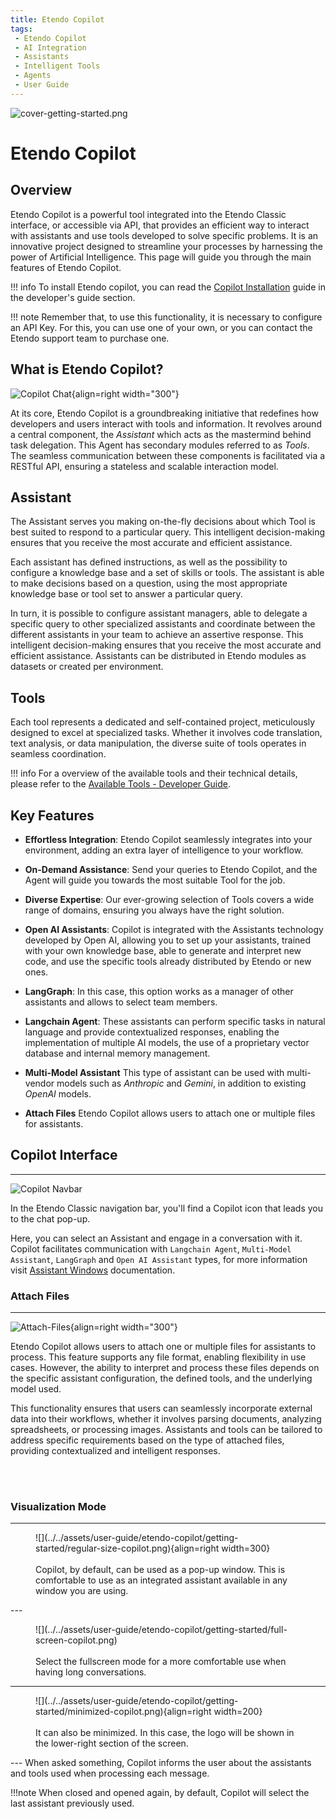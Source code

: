 ```yaml
---
title: Etendo Copilot
tags: 
 - Etendo Copilot
 - AI Integration
 - Assistants
 - Intelligent Tools
 - Agents
 - User Guide
---
```


![cover-getting-started.png](../../assets/getting-started/overview/cover-getting-started.png)

# Etendo Copilot

## Overview

Etendo Copilot is a powerful tool integrated into the Etendo Classic interface, or accessible via API, that provides an efficient way to interact with assistants and use tools developed to solve specific problems. It is an innovative project designed to streamline your processes by harnessing the power of Artificial Intelligence. This page will guide you through the main features of Etendo Copilot.

!!! info
    To install Etendo copilot, you can read the [Copilot Installation](../../developer-guide/etendo-copilot/installation.md) guide in the developer's guide section.

!!! note
    Remember that, to use this functionality, it is necessary to configure an API Key. For this, you can use one of your own, or you can contact the Etendo support team to purchase one.

## What is Etendo Copilot?

![Copilot Chat](../../assets/user-guide/etendo-copilot/getting-started/copilot.png){align=right  width="300"}

At its core, Etendo Copilot is a groundbreaking initiative that redefines how developers and users interact with tools and information. It revolves around a central component, the *Assistant* which acts as the mastermind behind task delegation. This Agent has secondary modules referred to as *Tools*. The seamless communication between these components is facilitated via a RESTful API, ensuring a stateless and scalable interaction model.


## Assistant

The Assistant serves you making on-the-fly decisions about which Tool is best suited to respond to a particular query. This intelligent decision-making ensures that you receive the most accurate and efficient assistance.

Each assistant has defined instructions, as well as the possibility to configure a knowledge base and a set of skills or tools.
The assistant is able to make decisions based on a question, using the most appropriate knowledge base or tool set to answer a particular query.

In turn, it is possible to configure assistant managers, able to delegate a specific query to other specialized assistants and coordinate between the different assistants in your team to achieve an assertive response.  This intelligent decision-making ensures that you receive the most accurate and efficient assistance. Assistants can be distributed in Etendo modules as datasets or created per environment.

## Tools

Each tool represents a dedicated and self-contained project, meticulously designed to excel at specialized tasks. Whether it involves code translation, text analysis, or data manipulation, the diverse suite of tools operates in seamless coordination.  

!!! info 
    For a overview of the available tools and their technical details, please refer to the [ Available Tools - Developer Guide](../../developer-guide/etendo-copilot/available-tools/overview.md).


##  Key Features


- **Effortless Integration**: Etendo Copilot seamlessly integrates into your environment, adding an extra layer of intelligence to your workflow.

- **On-Demand Assistance**: Send your queries to Etendo Copilot, and the Agent will guide you towards the most suitable Tool for the job.

- **Diverse Expertise**: Our ever-growing selection of Tools covers a wide range of domains, ensuring you always have the right solution.

- **Open AI Assistants**: Copilot is integrated with the Assistants technology developed by Open AI, allowing you to set up your assistants, trained with your own knowledge base, able to generate and interpret new code, and use the specific tools already distributed by Etendo or new ones.  

- **LangGraph**: In this case, this option works as a manager of other assistants and allows to select team members. 

- **Langchain Agent**: These assistants can perform specific tasks in natural language and provide contextualized responses, enabling the implementation of multiple AI models, the use of a proprietary vector database and internal memory management.
- **Multi-Model Assistant** This type of assistant can be used with multi-vendor models such as *Anthropic* and *Gemini*, in addition to existing *OpenAI* models.
- **Attach Files** Etendo Copilot allows users to attach one or multiple files for assistants.

## Copilot Interface
---

![Copilot Navbar](../../assets/user-guide/etendo-copilot/getting-started/copilot-navbar.png)

In the Etendo Classic navigation bar, you'll find a Copilot icon that leads you to the chat pop-up.

Here, you can select an Assistant and engage in a conversation with it. Copilot facilitates communication with `Langchain Agent`, `Multi-Model Assistant`, `LangGraph` and `Open AI Assistant` types, for more information visit [Assistant Windows](../etendo-copilot/setup-and-usage.md#assistant-window) documentation.

### Attach Files
---

![Attach-Files](../../assets/user-guide/etendo-copilot/getting-started/attach-files.png){align=right  width="300"}

Etendo Copilot allows users to attach one or multiple files for assistants to process. This feature supports any file format, enabling flexibility in use cases. However, the ability to interpret and process these files depends on the specific assistant configuration, the defined tools, and the underlying model used.

This functionality ensures that users can seamlessly incorporate external data into their workflows, whether it involves parsing documents, analyzing spreadsheets, or processing images. Assistants and tools can be tailored to address specific requirements based on the type of attached files, providing contextualized and intelligent responses.

<br>
<br>

### Visualization Mode
---
<figure markdown>
![](../../assets/user-guide/etendo-copilot/getting-started/regular-size-copilot.png){align=right width=300}
<br><br>
Copilot, by default, can be used as a pop-up window. This is comfortable to use as an integrated assistant available in any window you are using.
</figure>
---

<figure markdown>
![](../../assets/user-guide/etendo-copilot/getting-started/full-screen-copilot.png)
<br><br>
Select the fullscreen mode for a more comfortable use when having long conversations.
</figure>

---
<figure markdown>
![](../../assets/user-guide/etendo-copilot/getting-started/minimized-copilot.png){align=right width=200}
<br><br>
It can also be minimized. In this case, the logo will be shown in the lower-right section of the screen.
</figure>
---
When asked something, Copilot informs the user about the assistants and tools used when processing each message.

!!!note
    When closed and opened again, by default, Copilot will select the last assistant previously used.